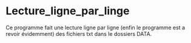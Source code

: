 # Lecture_ligne_par_linge
Ce programme fait une lecture ligne par ligne (enfin le programme est a revoir évidemment) des fichiers txt dans le dossiers DATA.
